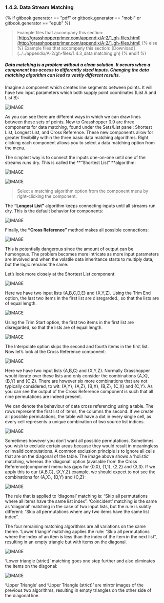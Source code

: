 ### 1.4.3. Data Stream Matching
{% if gitbook.generator == "pdf" or gitbook.generator == "mobi" or gitbook.generator == "epub" %}
>Example files that accompany this section: [http://grasshopperprimer.com/appendix/A-2/1_gh-files.html](http://grasshopperprimer.com/appendix/A-2/1_gh-files.html)
{% else %}
>Example files that accompany this section: [Download](../../appendix/A-2/gh-files/1.4.3_data matching.gh)
{% endif %}

##### Data matching is a problem without a clean solution. It occurs when a component has access to differently sized inputs. Changing the data matching algorithm can lead to vastly different results.

Imagine a component which creates line segments between points. It will have two input parameters which both supply point coordinates (List A and List B):

![IMAGE](images/1-4-3/1-4-3_001-blank-connection.png)

As you can see there are different ways in which we can draw lines between these sets of points. New to Grasshopper 0.9 are three components for data matching, found under the Sets/List panel: Shortest List, Longest List, and Cross Reference. These new components allow for greater flexibility within the three basic data matching algorithms. Right clicking each component allows you to select a data matching option from the menu.

The simplest way is to connect the inputs one-on-one until one of the streams runs dry. This is called the **“Shortest List” **algorithm:

![IMAGE](images/1-4-3/1-4-3_002-shortest-list.png)

![IMAGE](images/1-4-3/1-4-3_003-matching-algorithm.png)
>Select a matching algorithm option from the component menu by right-clicking the component.

The **“Longest List”** algorithm keeps connecting inputs until all streams run dry. This is the default behavior for components:

![IMAGE](images/1-4-3/1-4-3_004-longest-list.png)

Finally, the **“Cross Reference”** method makes all possible connections:

![IMAGE](images/1-4-3/1-4-3_005-cross-reference.png)

This is potentially dangerous since the amount of output can be humongous. The problem becomes more intricate as more input parameters are involved and when the volatile data inheritance starts to multiply data, but the logic remains the same.

Let’s look more closely at the Shortest List component:

![IMAGE](images/1-4-3/1-4-3_006-trim-end.png)

Here we have two input lists {A,B,C,D,E} and {X,Y,Z}. Using the Trim End option, the last two items in the first list are disregarded., so that the lists are of equal length.

![IMAGE](images/1-4-3/1-4-3_007-trim-start.png)

Using the Trim Start option, the first two items in the first list are disregarded, so that the lists are of equal length.

![IMAGE](images/1-4-3/1-4-3_008-interpolate.png)

The Interpolate option skips the second and fourth items in the first list. Now let’s look at the Cross Reference component:

![IMAGE](images/1-4-3/1-4-3_009-holistic.png)

Here we have two input lists {A,B,C} and {X,Y,Z}. Normally Grasshopper would iterate over these lists and only consider the combinations {A,X}, {B,Y} and {C,Z}. There are however six more combinations that are not typically considered, to wit: {A,Y}, {A,Z}, {B,X}, {B,Z}, {C,X} and {C,Y}. As you can see the output of the Cross Reference component is such that all nine permutations are indeed present.

We can denote the behaviour of data cross referencing using a table. The
rows represent the first list of items, the columns the second. If we create all possible permutations, the table will have a dot in every single cell, as every cell represents a unique combination of two source list indices.

![IMAGE](images/1-4-3/1-4-3_010-cross-reference-table.png)

Sometimes however you don’t want all possible permutations. Sometimes you
wish to exclude certain areas because they would result in meaningless or invalid computations. A common exclusion principle is to ignore all cells that are on the diagonal of the table. The image above shows a ‘holistic’ matching, whereas the ‘diagonal’ option (available from the Cross Reference]component menu has gaps for {0,0}, {1,1}, {2,2} and {3,3}.
If we apply this to our {A,B,C}, {X,Y,Z} example, we should expect to not see the combinations for {A,X}, {B,Y} and {C,Z}:

![IMAGE](images/1-4-3/1-4-3_011-diagonal.png)

The rule that is applied to ‘diagonal’ matching is: “Skip all permutations where all items have the same list index”. ‘Coincident’ matching is the same as ‘diagonal’ matching in the case of two input lists, but the rule is subtly different: “Skip all permutations where any two items have the same list index”.

The four remaining matching algorithms are all variations on the same theme. ‘Lower triangle’ matching applies the rule: “Skip all permutations where the index of an item is less than the index of the item in the next list”, resulting in an empty triangle but with items on the diagonal.

![IMAGE](images/1-4-3/1-4-3_012-lower.png)

‘Lower triangle (strict)’ matching goes one step further and also eliminates the items on the diagonal:

![IMAGE](images/1-4-3/1-4-3_013-lower-strict.png)

‘Upper Triangle’ and ‘Upper Triangle (strict)’ are mirror images of the previous two algorithms, resulting in empty triangles on the other side of the diagonal line.
